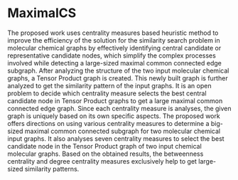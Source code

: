 # MaximalCS
The proposed work uses centrality measures based heuristic method to improve the efficiency of the solution for the similarity search problem in molecular chemical graphs by effectively identifying central candidate or representative candidate nodes, which simplify the complex processes involved while detecting a large-sized maximal common connected edge subgraph. After analyzing the structure of the two input molecular chemical graphs, a Tensor Product graph is created. This newly built graph is further analyzed to get the similarity pattern of the input graphs. It is an open problem to decide which centrality measure selects the best central candidate node in Tensor Product graphs to get a large maximal common connected edge graph. Since each centrality measure is analyses, the given graph is uniquely based on its own specific aspects. The proposed work offers directions on using various centrality measures to determine a big-sized maximal common connected subgraph for two molecular chemical input graphs. It also analyses seven centrality measures to select the best candidate node in the Tensor Product graph of two input chemical molecular graphs. Based on the obtained results, the betweenness centrality and degree centrality measures exclusively help to get large-sized similarity patterns.
